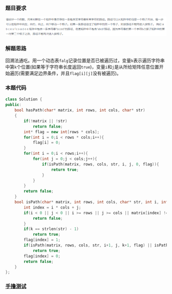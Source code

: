 ### 题目要求

![](./pic/offer12.png)

### 解题思路

回溯法通吃。用一个动态表`falg`记录位置是否已被遍历过，变量`k`表示遍历字符串中第`k`个位置(如果等于字符串长度返回`true`)，变量`i`和`j`是从所给矩阵任意位置开始遍历(需要满足边界条件，并且`flag[i][j]`没有被遍历)。

### 本题代码

```c++
class Solution {
public:
    bool hasPath(char* matrix, int rows, int cols, char* str)
    {
        if(!matrix || !str)
            return false;
        int* flag = new int[rows * cols];
        for(int i = 0;i < rows * cols;i++){
            flag[i] = 0;
        }
        for(int i = 0;i < rows;i++){
            for(int j = 0;j < cols;j++){
                if(isPath(matrix, rows, cols, str, i, j, 0, flag)){
                    return true;
                }
            }
        }
        return false;
    }
    bool isPath(char* matrix, int rows, int cols, char* str, int i, int j, int k, int* flag){
        int index = i * cols + j;
        if(i < 0 || j < 0 || i >= rows || j >= cols || matrix[index] != str[k] || flag[index] == 1){
            return false;
        }
        if(k == strlen(str) - 1)
            return true;
        flag[index] = 1;
        if(isPath(matrix, rows, cols, str, i+1, j, k+1, flag) || isPath(matrix, rows, cols, str, i-1, j, k+1, flag) || isPath(matrix, rows, cols, str, i, j+1, k+1, flag) || isPath(matrix, rows, cols, str, i, j-1, k+1, flag))//上下左右四周遍历有一个为真就返回
            return true;
        flag[index] = 0;
        return false;
    }
};
```

### [手撸测试](<https://www.nowcoder.com/practice/c61c6999eecb4b8f88a98f66b273a3cc?tpId=13&tqId=11218&tPage=4&rp=1&ru=%2Fta%2Fcoding-interviews&qru=%2Fta%2Fcoding-interviews%2Fquestion-ranking>) 

